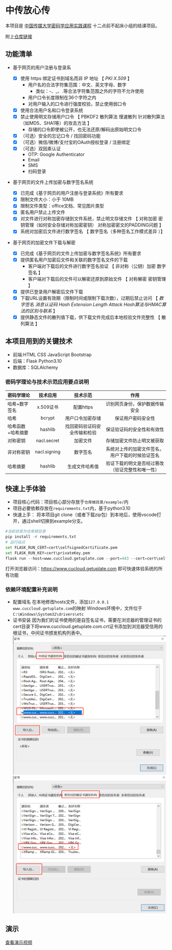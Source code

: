 # 中传放心传
本项目是 [中国传媒大学密码学应用实践课程](https://c4pr1c3.github.io/cuc-wiki/ac.html) 十二点前不起床小组的结课项目。

附上[仓库链接](https://github.com/kalumasan/Cryptography_Practice)
## 功能清单 
  - 基于网页的用户注册与登录系
    - [x] 使用 https 绑定证书到域名而非 IP 地址 【 *PKI* *X.509* 】
      - 用户名的合法字符集范围：中文、英文字母、数字
        - 类似：-、_、.等合法字符集范围之外的字符不允许使用
      - 用户口令长度限制在36个字符之内
      - 对用户输入的口令进行强度校验，禁止使用弱口令
    - [x] 使用合法用户名和口令登录系统
    - [x] 禁止使用明文存储用户口令 【 PBKDF2 散列算法 慢速散列 针对散列算法（如MD5、SHA1等）的攻击方法 】
      - 存储的口令即使被公开，也无法还原/解码出原始明文口令
    - [x] （可选）安全的忘记口令 / 找回密码功能
    - [x] （可选）微信/微博/支付宝的OAuth授权登录 / 注册绑定
    - [x] （可选）双因素认证
      - OTP: Google Authenticator
      - Email
      - SMS
      - 扫码登录
  - 基于网页的文件上传加密与数字签名系统

    - [x] 已完成《基于网页的用户注册与登录系统》所有要求
    - [x] 限制文件大小：小于 10MB
    - [x] 限制文件类型：office文档、常见图片类型
    - [x] 匿名用户禁止上传文件
    - [x] 对文件进行对称加密存储到文件系统，禁止明文存储文件 【 对称加密 密钥管理（如何安全存储对称加密密钥） 对称加密密文的PADDING问题 】
    - [x] 系统对加密后文件进行数字签名 【 数字签名（多种签名工作模式差异 ）】
  - 基于网页的加密文件下载与解密
    - [x] 已完成《基于网页的文件上传加密与数字签名系统》所有要求
    - [x] 提供匿名用户加密后文件和关联的数字签名文件的下载
      - 客户端对下载后的文件进行数字签名验证 【 非对称（公钥）加密 数字签名 】
      - 客户端对下载后的文件可以解密还原到原始文件 【 对称解密 密钥管理 】
    - [x] 提供已登录用户解密后文件下载
    - [x] 下载URL设置有效期（限制时间或限制下载次数），过期后禁止访问 【 *数字签名 消息认证码 Hash Extension Length Attack Hash算法与HMAC算法的区别与联系* 】
    - [x] 提供静态文件的散列值下载，供下载文件完成后本地校验文件完整性 【 散列算法 】
    
## 本项目用到的关键技术
* 前端:HTML CSS JavaScript Bootstrap
* 后端：Flask Python3.10
* 数据库：SQLAlchemy
### 密码学理论与技术示范应用要点说明
| 密码学理论   | 技术应用 |   技术示范 |作用|
| :------------- | :----------: | :----------: | :----------: |
|哈希+数字签名|x.509证书|配置https|识别网页身份，保护数据传输安全|
|哈希 | bcrypt | 用户口令加密存储 |保证用户密码安全性|
|哈希函数+哈希摘要 |hashlib|找回密码验证码安全传输和检验| 保证验证码的安全性和有效性  |
|  对称密钥|   nacl.secret   |  加密文件 | 存储加密文件防止明文被获取 |
| 非对称密钥  |    nacl.signing   | 数字签名|系统对上传的加密文件签名，用户下载的时候验证签名|
|哈希摘要|hashlib|生成文件哈希值|验证下载的明文是否经过篡改（验证完整性和唯一性）|


## 快速上手体验
- 项目核心代码：项目核心部分存放于`仓库根目录/example/`内
- 项目必要依赖存放在`requirements.txt`内，基于python3.10
- 快速上手：
将本项目git clone（或者下载zip包）到本地后，使用vscode打开，通过shell切换到example分支。
```python
#当前目录为仓库根目录
pip install -r requirements.txt
# 运行站点
set FLASK_RUN_CERT=cert\selfsignedCertificate.pem
set FLASK_RUN_KEY=cert\privateKey.pem
flask run --host=www.cuccloud.getuplate.com --port=443 --cert=cert\selfsignedCertificate.pem --key=cert\privateKey.pem
```
打开浏览器访问：https://www.cucloud.getuplate.com 即可快速体验系统的所有功能
### 依赖环境配置补充说明
- 配置域名
在本地修改hosts文件，添加`127.0.0.1 www.cuccloud.getuplate.com`的映射
Windows环境中，文件位于`C:\Windows\System32\drivers\etc`
- 证书安装
因为我们的证书使用的是自签名证书，需要在浏览器的管理证书的cert目录下将www.cuccloud.getuplate.com.crt证书添加到浏览器受信用的根证书，中间证书颁发机构列表中。
![](img/intermediacert.png)
![](img/rootcert.png)
## 演示
[查看演示视频]()
